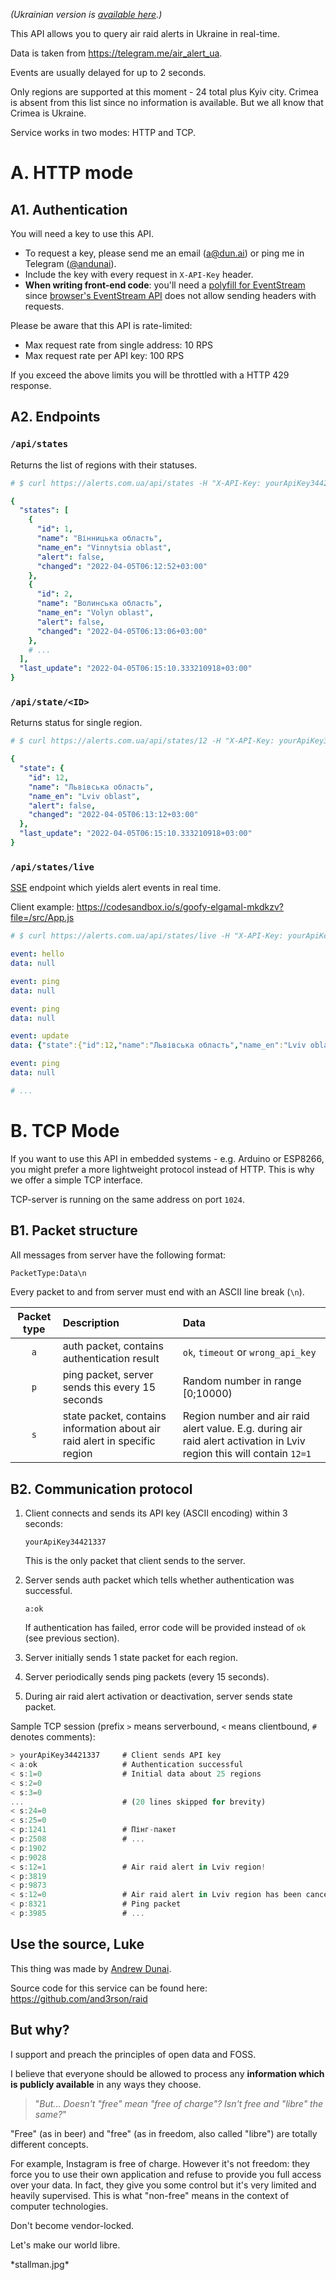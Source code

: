 *(Ukrainian version is [available here](/).)*

This API allows you to query air raid alerts in Ukraine in real-time.

Data is taken from <https://telegram.me/air_alert_ua>.

Events are usually delayed for up to 2 seconds.

Only regions are supported at this moment - 24 total plus Kyiv city. Crimea is absent from this list since no information is available. But we all know that Crimea is Ukraine.

Service works in two modes: HTTP and TCP.

# A. HTTP mode

## A1. Authentication

You will need a key to use this API.

  - To request a key, please send me an email (<a@dun.ai>) or ping me in Telegram ([\@andunai](https://t.me/andunai)).
  - Include the key with every request in `X-API-Key` header.
  - **When writing front-end code**: you'll need a [polyfill for EventStream](https://github.com/Yaffle/EventSource) since [browser's EventStream API](https://developer.mozilla.org/en-US/docs/Web/API/Server-sent_events/Using_server-sent_events) does not allow sending headers with requests.

Please be aware that this API is rate-limited:

  - Max request rate from single address: 10 RPS
  - Max request rate per API key: 100 RPS

If you exceed the above limits you will be throttled with a HTTP 429 response.

## A2. Endpoints

### `/api/states`

Returns the list of regions with their statuses.

```yaml
# $ curl https://alerts.com.ua/api/states -H "X-API-Key: yourApiKey34421337"

{
  "states": [
	{
	  "id": 1,
	  "name": "Вінницька область",
      "name_en": "Vinnytsia oblast",
	  "alert": false,
	  "changed": "2022-04-05T06:12:52+03:00"
	},
	{
	  "id": 2,
	  "name": "Волинська область",
      "name_en": "Volyn oblast",
	  "alert": false,
	  "changed": "2022-04-05T06:13:06+03:00"
	},
	# ...
  ],
  "last_update": "2022-04-05T06:15:10.333210918+03:00"
}
```

### `/api/state/<ID>`

Returns status for single region.

```yaml
# $ curl https://alerts.com.ua/api/states/12 -H "X-API-Key: yourApiKey34421337"

{
  "state": {
	"id": 12,
	"name": "Львівська область",
    "name_en": "Lviv oblast",
	"alert": false,
	"changed": "2022-04-05T06:13:12+03:00"
  },
  "last_update": "2022-04-05T06:15:10.333210918+03:00"
}
```

### `/api/states/live`

[SSE](https://developer.mozilla.org/en-US/docs/Web/API/Server-sent_events/Using_server-sent_events) endpoint which yields alert events in real time.

Client example: <https://codesandbox.io/s/goofy-elgamal-mkdkzv?file=/src/App.js>

```yaml
# $ curl https://alerts.com.ua/api/states/live -H "X-API-Key: yourApiKey34421337"

event: hello
data: null

event: ping
data: null

event: ping
data: null

event: update
data: {"state":{"id":12,"name":"Львівська область","name_en":"Lviv oblast","alert":false,"changed":"2022-04-05T06:14:56+03:00"}}

event: ping
data: null

# ...
```

# B. TCP Mode

If you want to use this API in embedded systems - e.g. Arduino or ESP8266, you might prefer a more lightweight protocol instead of HTTP.
This is why we offer a simple TCP interface.

TCP-server is running on the same address on port `1024`.

## B1. Packet structure

All messages from server have the following format:

```sh
PacketType:Data\n
```

Every packet to and from server must end with an ASCII line break (`\n`).

| Packet type | Description                                                                | Data                                                                                                                 |
| :--------:  | :------------------------------------------------------------------------- | :------------------------------------------------------------------------------------------------------------------- |
| `a`         | auth packet, contains authentication result                                | `ok`, `timeout` or `wrong_api_key`                                                                                   |
| `p`         | ping packet, server sends this every 15 seconds                            | Random number in range [0;10000)                                                                                     |
| `s`         | state packet, contains information about air raid alert in specific region | Region number and air raid alert value. E.g. during air raid alert activation in Lviv region this will contain `12=1` |

## B2. Communication protocol

1. Client connects and sends its API key (ASCII encoding) within 3 seconds:

    ```
    yourApiKey34421337
    ```

    This is the only packet that client sends to the server.

2. Server sends auth packet which tells whether authentication was successful.

    ```
    a:ok
    ```

    If authentication has failed, error code will be provided instead of `ok` (see previous section).

3. Server initially sends 1 state packet for each region.

4. Server periodically sends ping packets (every 15 seconds).

5. During air raid alert activation or deactivation, server sends state packet.

Sample TCP session (prefix `>` means serverbound, `<` means clientbound, `#` denotes comments):

```js
> yourApiKey34421337     # Client sends API key
< a:ok                   # Authentication successful
< s:1=0                  # Initial data about 25 regions
< s:2=0
< s:3=0
...                      # (20 lines skipped for brevity)
< s:24=0
< s:25=0
< p:1241                 # Пінг-пакет
< p:2508                 # ...
< p:1902
< p:9028
< s:12=1                 # Air raid alert in Lviv region!
< p:3819
< p:9873
< s:12=0                 # Air raid alert in Lviv region has been canceled.
< p:8321                 # Ping packet
< p:3985                 # ...
```

## Use the source, Luke

This thing was made by [Andrew Dunai](https://github.com/and3rson).

Source code for this service can be found here: <https://github.com/and3rson/raid>

## But why?

I support and preach the principles of open data and FOSS.

I believe that everyone should be allowed to process any **information which is publicly available** in any ways they choose.

> "*But... Doesn't "free" mean "free of charge"? Isn't free and "libre" the same?*"

"Free" (as in beer) and "free" (as in freedom, also called "libre") are totally different concepts.

For example, Instagram is free of charge. However it's not freedom: they force you to use
their own application and refuse to provide you full access over your data.
In fact, they give you some control but it's very limited and heavily supervised.
This is what "non-free" means in the context of computer technologies.

Don't become vendor-locked.

Let's make our world libre.

\*stallman.jpg\*
